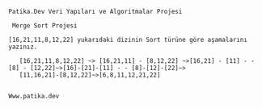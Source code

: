  
    Patika.Dev Veri Yapıları ve Algoritmalar Projesi 
   
     Merge Sort Projesi 

    [16,21,11,8,12,22] yukarıdaki dizinin Sort türüne göre aşamalarını yazınız. 

       [16,21,11,8,12,22] ~> [16,21,11] - [8,12,22] ~>[16,21] - [11] - - [8] - [12,22]~>[16]-[21]-[11] - - [8]-[12]-[22]~>
       [11,16,21]-[8,12,22]~>[6,8,11,12,21,22]


    Www.patika.dev 
